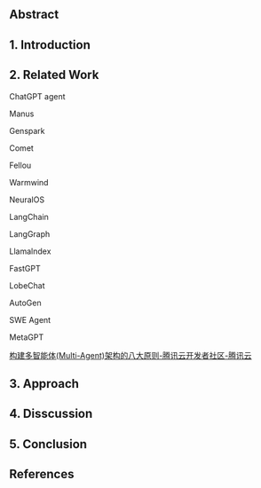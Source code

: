 







## Abstract







## 1. Introduction









## 2. Related Work

ChatGPT agent

Manus

Genspark

Comet

Fellou

Warmwind

NeuralOS



LangChain

LangGraph

Llamalndex

FastGPT

LobeChat

AutoGen

SWE Agent



MetaGPT

[构建多智能体(Multi-Agent)架构的八大原则-腾讯云开发者社区-腾讯云](https://cloud.tencent.com/developer/article/2538674)



## 3. Approach







## 4. Disscussion







## 5. Conclusion



## References

